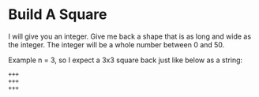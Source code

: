 # Build A Square

I will give you an integer. Give me back a shape that is as long and wide as the integer. The integer will be a whole number between 0 and 50.

Example
n = 3, so I expect a 3x3 square back just like below as a string:

    +++
    +++
    +++